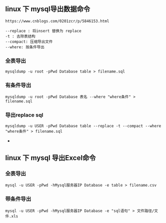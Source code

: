 ## linux 下 mysql导出数据命令  
`https://www.cnblogs.com/0201zcr/p/5846153.html`

```
--replace : 将insert 替换为 replace
-t : 去除表结构
--compact: 压缩导出文件
--where: 按条件导出
```

### 全表导出
`mysqldump -u root -pPwd Database table > filename.sql`
### 有条件导出
`mysqldump -u root -pPwd Database 表名 --where "where条件" > filename.sql`
### 导出replace sql
`mysqldump -u USER -pPwd Database table --replace -t --compact --where "where条件" > filename.sql`  

* 

## linux 下 mysql 导出Excel命令
### 全表导出
`mysql -u USER -pPwd -hMysql服务器IP Database -e table > filename.csv`

### 带条件导出
`mysql -u USER -pPwd -hMysql服务器IP Database -e "sql语句" > 文件路径/文件.xls`



